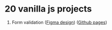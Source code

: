 # 20 vanilla js projects
1. Form validation ([Figma design](https://www.figma.com/file/cRqNZqPyQjwdSAFIVj7UfZ/Sign-Up-Form-(Community)?node-id=3%3A2)) ([Github pages](https://kovalov.github.io/20-vanilla-js-projects/1-form-validation/))
